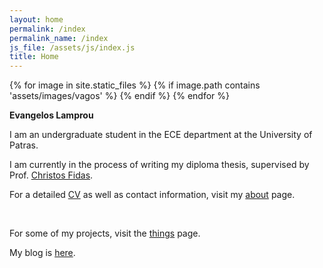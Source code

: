 ```yaml
---
layout: home
permalink: /index
permalink_name: /index
js_file: /assets/js/index.js
title: Home
---
```

<style>
    .profile {
    margin-right: 5%;
    }
    
    .container {
    }
    
</style>

<div class=container>
{% for image in site.static_files %}
{% if image.path contains 'assets/images/vagos' %}
    <img class="profile" style="display: none; float:left;" src="{{ site.baseurl }}{{ image.path }}" alt="Evanglelos Image" width=250 height=250/>
{% endif %}
{% endfor %}
</div>

**Evangelos Lamprou**

I am an undergraduate student in the ECE department at the University of Patras.

I am currently in the process of writing my diploma thesis, 
supervised by Prof. [Christos Fidas](http://www.cfidas.info/).

For a detailed [CV](/assets/pdf/cv.pdf) as well as contact information, visit my [about](/about) page.

<br>

For some of my projects, visit the [things](/things) page.

My blog is [here](/blog).
